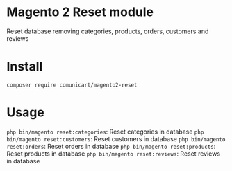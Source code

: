 # Magento 2 Reset module

Reset database removing categories, products, orders, customers and reviews

# Install

`composer require comunicart/magento2-reset`

# Usage

`php bin/magento reset:categories`: Reset categories in database
`php bin/magento reset:customers`: Reset customers in database
`php bin/magento reset:orders`: Reset orders in database
`php bin/magento reset:products`: Reset products in database
`php bin/magento reset:reviews`: Reset reviews in database
